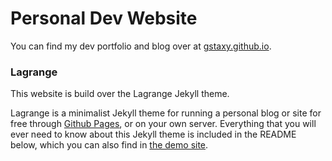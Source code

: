 # Personal Dev Website

You can find my dev portfolio and blog over at [gstaxy.github.io](https://gstaxy.github.io/).

### Lagrange

This website is build over the Lagrange Jekyll theme.

Lagrange is a minimalist Jekyll theme for running a personal blog or site for free through [Github Pages](https://pages.github.com/), or on your own server. Everything that you will ever need to know about this Jekyll theme is included in the README below, which you can also find in [the demo site](https://lenpaul.github.io/Lagrange/).
